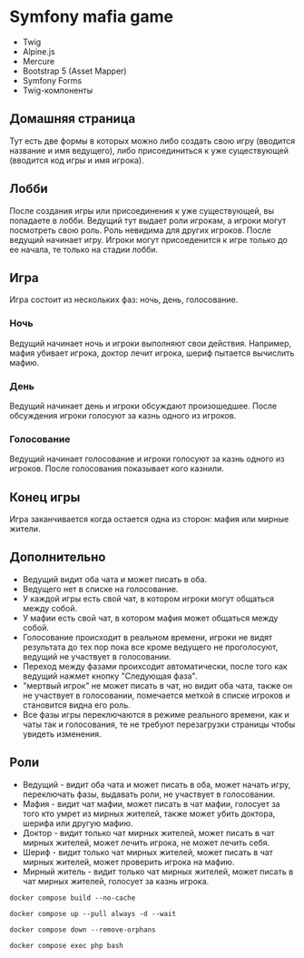 # Symfony mafia game

- Twig
- Alpine.js
- Mercure
- Bootstrap 5 (Asset Mapper)
- Symfony Forms
- Twig-компоненты

## Домашняя страница

Тут есть две формы в которых можно либо создать свою игру (вводится название и имя ведущего),
либо присоединиться к уже существующей (вводится код игры и имя игрока).

## Лобби

После создания игры или присоединения к уже существующей, вы попадаете в лобби.
Ведущий тут выдает роли игрокам, а игроки могут посмотреть свою роль. Роль невидима для других игроков.
После ведущий начинает игру. Игроки могут присоеденится к игре только до ее начала, те только на стадии лобби.

## Игра

Игра состоит из нескольких фаз: ночь, день, голосование.

### Ночь

Ведущий начинает ночь и игроки выполняют свои действия. Например, мафия убивает игрока, доктор лечит игрока, шериф
пытается вычислить мафию.

### День

Ведущий начинает день и игроки обсуждают произошедшее. После обсуждения игроки голосуют за казнь одного из игроков.

### Голосование

Ведущий начинает голосование и игроки голосуют за казнь одного из игроков. После голосования показывает кого казнили.

## Конец игры

Игра заканчивается когда остается одна из сторон: мафия или мирные жители.

## Дополнительно

- Ведущий видит оба чата и может писать в оба.
- Ведущего нет в списке на голосование.
- У каждой игры есть свой чат, в котором игроки могут общаться между собой.
- У мафии есть свой чат, в котором мафия может общаться между собой.
- Голосование происходит в реальном времени, игроки не видят результата до тех пор пока все кроме ведущего не
  проголосуют, ведущий не участвует в голосовании.
- Переход между фазами проихсодит автоматически, после того как ведущий нажмет кнопку "Следующая фаза".
- "мертвый игрок" не может писать в чат, но видит оба чата, также он не участвует в голосовании, помечается меткой в
  списке игроков и становится видна его роль.
- Все фазы игры переключаются в режиме реального времени, как и чаты так и голосования, те не требуют перезагрузки
  страницы чтобы увидеть изменения.

## Роли

- Ведущий - видит оба чата и может писать в оба, может начать игру, переключать фазы, выдавать роли, не участвует в
  голосовании.
- Мафия - видит чат мафии, может писать в чат мафии, голосует за того кто умрет из мирных жителей, также может убить
  доктора, шерифа или другую мафию.
- Доктор - видит только чат мирных жителей, может писать в чат мирных жителей, может лечить игрока, не может лечить
  себя.
- Шериф - видит только чат мирных жителей, может писать в чат мирных жителей, может проверить игрока на мафию.
- Мирный житель - видит только чат мирных жителей, может писать в чат мирных жителей, голосует за казнь игрока.

`docker compose build --no-cache`

`docker compose up --pull always -d --wait`

`docker compose down --remove-orphans`

`docker compose exec php bash`
